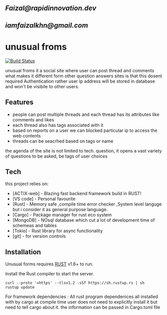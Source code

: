 ## _Faizal@rapidinnovation.dev_
## _iamfaizalkhn@gmail.com_

# unusual froms



[![Build Status](https://travis-ci.org/joemccann/dillinger.svg?branch=master)](https://travis-ci.org/joemccann/dillinger)

unusual froms it a social site where user can post thread and comments
what makes it different form other question answers sites is that this dosent required Authentication
rather user Ip address will be stored in database and won't be visibile to other users.




## Features

- people can post multiple threads and each thread has its attributes like comments and likes
- each thread also has tags associated with it
- based on reports on a user we can blocked particular ip to access the web contents 
- threads can be seacrhed based on tags or name 

the agenda of the site is not limited to tech. question, it opens a vast variety of questions to be asked,
be tags of user choices

## Tech
this project relies on:

- [ACTIX-web] - Blazing fast backend framework build in RUST!
- [VS code] - Personal favourite
- [Rust] - Memory safe ,compile time error checker ,System level languge but i consider it as general purpose language.
- [Cargo] - Package manager for rust eco system 
- [MongoDB] - NOsql database which cut a lot of development time of schemeas and tables
- [Tokio] - Rust library for async functionality  
- [git] - for version controls


## Installation

Unusual forms requires [RUST](https://www.rust-lang.org/tools/install) v1.6+ to run.

Install the Rust compiler to start the server.

```scurl 
curl --proto '=https' --tlsv1.2 -sSf https://sh.rustup.rs | sh
rustup update
```

For framework dependencies :
All rust program dependenices all installed with by cargo at compile time
user does not need to explicitly install it but need to tell cargo about it.
the information can be passed in Cargo.toml file



